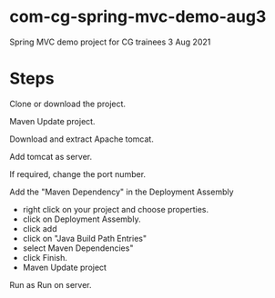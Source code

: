 # com-cg-spring-mvc-demo-aug3
 Spring MVC demo project for CG trainees 3 Aug 2021

# Steps 

Clone or download the project. 

Maven Update project. 

Download and extract Apache tomcat.

Add tomcat as server. 

If required, change the port number.  

Add the "Maven Dependency" in the Deployment Assembly

- right click on your project and choose properties.
- click on Deployment Assembly.
- click add
- click on "Java Build Path Entries"
- select Maven Dependencies"
- click Finish.
- Maven Update project 

Run as Run on server. 
 